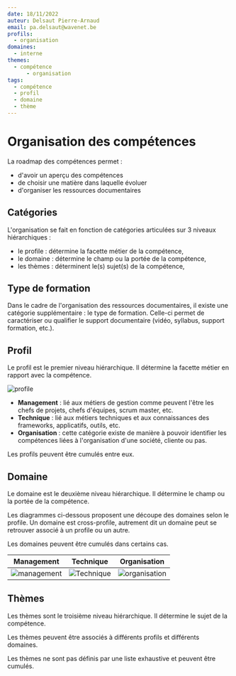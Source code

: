 ```yaml
---
date: 18/11/2022
auteur: Delsaut Pierre-Arnaud
email: pa.delsaut@wavenet.be
profils:
  - organisation
domaines:
  - interne
themes:
  - compétence
	  - organisation
tags:
  - compétence
  - profil
  - domaine
  - thème
---
```

# Organisation des compétences

La roadmap des compétences permet :

- d'avoir un aperçu des compétences
- de choisir une matière dans laquelle évoluer
- d'organiser les ressources documentaires

## Catégories

L'organisation se fait en fonction de catégories articulées sur 3 niveaux hiérarchiques :

- le profile : détermine la facette métier de la compétence,
- le domaine : détermine le champ ou la portée de la compétence,
- les thèmes : déterminent le(s) sujet(s) de la compétence,

## Type de formation

Dans le cadre de l'organisation des ressources documentaires, il existe une catégorie supplémentaire : le type de formation. Celle-ci permet de caractériser ou qualifier le support documentaire (vidéo, syllabus, support formation, etc.).

## Profil

Le profil est le premier niveau hiérarchique. Il détermine la facette métier en rapport avec la compétence.

![profile](out/diagram/profile/profile.png)

- **Management** : lié aux métiers de gestion comme peuvent l'être les chefs de projets, chefs d'équipes, scrum master, etc.
- **Technique** : lié aux métiers techniques et aux connaissances des frameworks, applicatifs, outils, etc.
- **Organisation** : cette catégorie existe de manière à pouvoir identifier les compétences liées à l'organisation d'une société, cliente ou pas.

Les profils peuvent être cumulés entre eux.

## Domaine

Le domaine est le deuxième niveau hiérarchique. Il détermine le champ ou la portée de la compétence.

Les diagrammes ci-dessous proposent une découpe des domaines selon le profile. Un domaine est cross-profile, autrement dit un domaine peut se retrouver associé à un profile ou un autre.

Les domaines peuvent être cumulés dans certains cas.

| Management | Technique | Organisation |
|:--:|:--:|:--:|
| ![management](out/diagram/domaine/management/management.png) | ![Technique](out/diagram/domaine/technique/technique.png) | ![organisation](out/diagram/domaine/organisation/organisation.png) |

## Thèmes

Les thèmes sont le troisième niveau hiérarchique. Il détermine le sujet de la compétence.

Les thèmes peuvent être associés à différents profils et différents domaines.

Les thèmes ne sont pas définis par une liste exhaustive et peuvent être cumulés.
